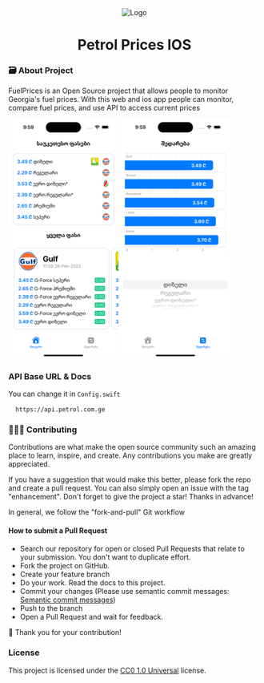 <div align="center">
    <img src="https://scontent.ftbs5-3.fna.fbcdn.net/v/t39.30808-6/347241703_778987680624954_5137381480768797673_n.jpg?_nc_cat=102&ccb=1-7&_nc_sid=5f2048&_nc_eui2=AeHgpb3mXOYH-dPpS-TkbHzFjd3Ni_F8bruN3c2L8Xxuu0jzSiChKulcGDzgj4O8wFzLyFSqp8zOK5tin_BnfA-v&_nc_ohc=NGKNF7EjZOMQ7kNvgF0xBA5&_nc_ht=scontent.ftbs5-3.fna&oh=00_AYAKC12fnVbMA9XuFRoG0emxGlCK1S_bUVc7CCWwqJRjug&oe=6657CF5A" width="140" title="Logo">
    <h1>Petrol Prices IOS</h1>
<!--     <small> <a href="https://petrol.com.ge">Web Client</a> </small> -->
</div>

### 🗃 About Project

FuelPrices is an Open Source project that allows people to monitor Georgia's fuel prices. With this web and ios app people can
monitor, compare fuel prices, and use API to access current prices

<p>
<img src="./img/App1.png" width="220" title="Preview Light">
<img src="./img/App2.png" width="220" title="Preview Dark">
</p>

### API Base URL & Docs

You can change it in `Config.swift`

```
  https://api.petrol.com.ge
```

### 👨🏼‍🔬 Contributing

Contributions are what make the open source community such an amazing place to learn, inspire, and create. Any
contributions you make are greatly appreciated.

If you have a suggestion that would make this better, please fork the repo and create a pull request. You can also
simply open an issue with the tag "enhancement". Don't forget to give the project a star! Thanks in advance!

In general, we follow the "fork-and-pull" Git workflow

#### How to submit a Pull Request

- Search our repository for open or closed Pull Requests that relate to your submission. You don't want to duplicate
  effort.
- Fork the project on GitHub.
- Create your feature branch
- Do your work. Read the docs to this project.
- Commit your changes (Please use semantic commit
  messages: [Semantic commit messages](https://gist.github.com/joshbuchea/6f47e86d2510bce28f8e7f42ae84c716))
- Push to the branch
- Open a Pull Request and wait for feedback.

🎉 Thank you for your contribution!

### License

This project is licensed under the [CC0 1.0 Universal](https://creativecommons.org/publicdomain/zero/1.0/) license.

